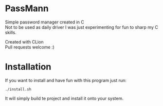 # PassMann

Simple password manager created in C \
Not to be used as daily driver I was just experimenting for fun to sharp my C skills.

Created with CLion \
Pull requests welcome :)

# Installation

If you want to install and have fun with this program just run: 
```shell
./install.sh
```
It will simply build te project and install it onto your system.